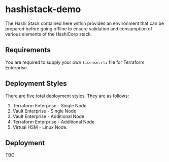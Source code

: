 # hashistack-demo

The Hashi Stack contained here within provides an environment that can be prepared before going offline to ensure validation and consumption of various elements of the HashiCorp stack.

## Requirements

You are required to supply your own `license.rli` file for Terraform Enterprise.

## Deployment Styles

There are five total deployment styles. They are as follows:

1. Terraform Enterprise - Single Node
2. Vault Enterprise - Single Node
3. Vault Enterprise - Additional Node
4. Terraform Enterprise - Additional Node
5. Virtual HSM - Linux Node.

## Deployment

TBC